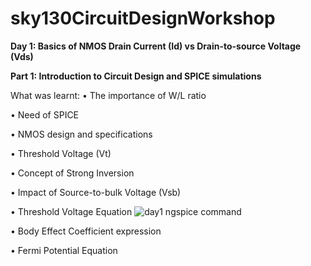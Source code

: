 # sky130CircuitDesignWorkshop
 **Day 1: Basics of NMOS Drain Current (Id) vs Drain-to-source Voltage (Vds)**
 
 **Part 1: Introduction to Circuit Design and SPICE simulations**
 
 What was learnt:
•	The importance of W/L ratio

•	Need of SPICE

•	NMOS design and specifications

•	Threshold Voltage (Vt)

•	Concept of Strong Inversion

•	Impact of Source-to-bulk Voltage (Vsb)

•	Threshold Voltage Equation
   ![day1 ngspice command](https://user-images.githubusercontent.com/89193562/132531640-7a0d29b4-ab20-419f-8c69-019ba1dde197.JPG)

•	Body Effect Coefficient expression

•	Fermi Potential Equation
